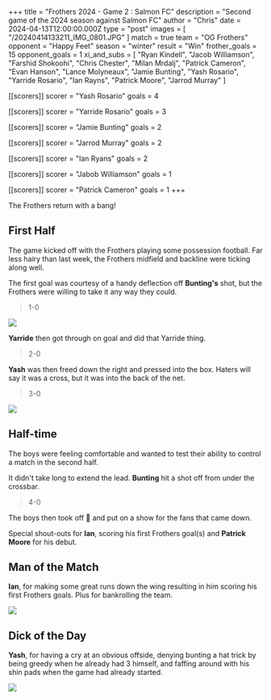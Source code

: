 +++
title = "Frothers 2024 - Game 2 : Salmon FC"
description = "Second game of the 2024 season against Salmon FC"
author = "Chris"
date = 2024-04-13T12:00:00.000Z
type = "post"
images = [ "/20240414133211_IMG_0801.JPG" ]
match = true
team = "OG Frothers"
opponent = "Happy Feet"
season = "winter"
result = "Win"
frother_goals = 15
opponent_goals = 1
xi_and_subs = [
  "Ryan Kindell",
  "Jacob Williamson",
  "Farshid Shokoohi",
  "Chris Chester",
  "Milan Mrdalj",
  "Patrick Cameron",
  "Evan Hanson",
  "Lance Molyneaux",
  "Jamie Bunting",
  "Yash Rosario",
  "Yarride Rosario",
  "Ian Rayns",
  "Patrick Moore",
  "Jarrod Murray"
]

[[scorers]]
scorer = "Yash Rosario"
goals = 4

[[scorers]]
scorer = "Yarride Rosario"
goals = 3

[[scorers]]
scorer = "Jamie Bunting"
goals = 2

[[scorers]]
scorer = "Jarrod Murray"
goals = 2

[[scorers]]
scorer = "Ian Ryans"
goals = 2

[[scorers]]
scorer = "Jabob Williamson"
goals = 1

[[scorers]]
scorer = "Patrick Cameron"
goals = 1
+++

The Frothers return with a bang!

## First Half

The game kicked off with the Frothers playing some possession football. Far less hairy than last week, the Frothers midfield and backline were ticking along well.

The first goal was courtesy of a handy deflection off **Bunting's** shot, but the Frothers were willing to take it any way they could.

> 1-0

![](/20240414133211_IMG_0801.JPG)

**Yarride** then got through on goal and did that Yarride thing.

> 2-0

**Yash** was then freed down the right and pressed into the box. Haters will say it was a cross, but it was into the back of the net.

> 3-0

![](/20240414132817_IMG_0798.JPG)

## Half-time

The boys were feeling comfortable and wanted to test their ability to control a match in the second half.

It didn't take long to extend the lead. **Bunting** hit a shot off from under the crossbar.

> 4-0

The boys then took off 🚀 and put on a show for the fans that came down.

Special shout-outs for **Ian**, scoring his first Frothers goal(s) and **Patrick Moore** for his debut.

## Man of the Match

**Ian**, for making some great runs down the wing resulting in him scoring his first Frothers goals. Plus for bankrolling the team.

![](/437876512_1086899485941238_3791632469434740970_n.jpg)

## Dick of the Day

**Yash**, for  having a cry at an obvious offside, denying bunting a hat trick by being greedy when he already had 3 himself, and faffing around with his shin pads when the game had already started.

![](/20240414140851_IMG_0807.JPG)

